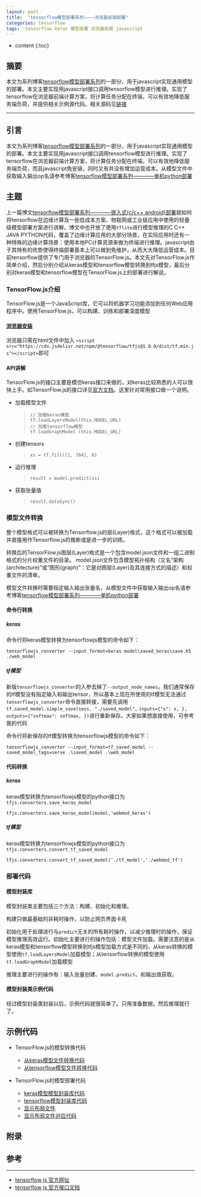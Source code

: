 ```yaml
---
layout: post
title:  "tensorflow模型部署系列————浏览器前端部署"
categories: tensorflow
tags:  tensorflow keras 模型部署 浏览器前端 javascript
---
```


* content
{:toc}


## 摘要
本文为系列博客[tensorflow模型部署系列](https://blog.csdn.net/chongtong/column/info/39386)的一部分，用于javascript实现通用模型的部署。本文主要实现用javascript接口调用tensorflow模型进行推理。实现了tensorflow在浏览器前端计算方案，将计算任务分配在终端，可以有效地降低服务端负荷，并提供相关示例源代码。相关源码见[链接](https://github.com/gdyshi/model_deployment)

---

## 引言
本文为系列博客[tensorflow模型部署系列](https://blog.csdn.net/chongtong/column/info/39386)的一部分，用于javascript实现通用模型的部署。本文主要实现用javascript接口调用tensorflow模型进行推理。实现了tensorflow在浏览器前端计算方案，将计算任务分配在终端，可以有效地降低服务端负荷，而且javascript免安装，同时又有并没有增加运营成本。从模型文件中获取输入输出op名请参考博客[tensorflow模型部署系列————单机python部署](https://blog.csdn.net/chongtong/article/details/90693787)


## 主题
上一篇博文[tensorflow模型部署系列————嵌入式(c/c++ android)部署](https://blog.csdn.net/chongtong/article/details/95355814)就如何将tensorflow在边缘计算及一些低成本方案、物联网或工业级应用中使用的轻量级模型部署方案进行讲解，博文中也开放了使用`tflite`进行模型推理的C C++ JAVA PYTHON代码，覆盖了边缘计算应用的大部分场景，在实际应用时还有一种特殊的边缘计算场景：使用本地PC计算资源来做为终端进行推理。javascript由于其特有的优势使得终端部署基本上可以做到免维护，从而大大降低运营成本。目前tensorflow提供了专门用于浏览器的TensorFlow.js。本文先对TensorFlow.js作简单介绍，然后分别介绍从keras模型和tensorflow模型转换到tfjs模型，最后分别对keras模型和tensorflow模型在TensorFlow.js上的部署进行解说。

### TensorFlow.js介绍

TensorFlow.js是一个JavaScript库，它可以将机器学习功能添加到任何Web应用程序中。使用TensorFlow.js，可以构建、训练和部署深度模型

#### [浏览器安装](https://www.tensorflow.org/js/tutorials/setup)

浏览器只需在html文件中加入 `<script src="https://cdn.jsdelivr.net/npm/@tensorflow/tfjs@1.0.0/dist/tf.min.js"></script>`即可

#### API讲解

TensorFlow.js的接口主要是模仿keras接口来做的，对keras比较熟悉的人可以很快上手。如TensorFlow.js的接口详见[官方文档](https://js.tensorflow.org/api/latest/)。这里针对常用接口做一个说明。


- 加载模型文件

  > ```
  > // 加载keras模型
  > tf.loadLayersModel(this.MODEL_URL)
  > // 加载tensorflow模型
  > tf.loadGraphModel (this.MODEL_URL)
  > ```

- 创建tensors

  > ```
  >xs = tf.fill([1, 784], 0)
  > ```

- 运行推理

  > ```
  >result = model.predict(xs)
  > ```
  
- 获取张量值

  > ```
  >result.dataSync()
  > ```



### 模型文件转换

整个模型格式可以被转换为Tensorflow.js的层(Layer)格式，这个格式可以被加载并直接用作Tensorflow.js的推断或是进一步的训练。

转换后的TensorFlow.js图层(Layer)格式是一个包含model.json文件和一组二进制格式的分片权重文件的目录。 model.json文件包含模型拓扑结构（又名“架构(architecture)”或“图形(graph)”：它是对图层(Layer)及其连接方式的描述）和权重文件的清单。

模型文件转换时需要指定输入输出张量名，从模型文件中获取输入输出op名请参考博客[tensorflow模型部署系列————单机python部署](https://blog.csdn.net/chongtong/article/details/90693787)

#### 命令行转换

##### keras

命令行将keras模型转换为tensorflowjs模型的命令如下：

```
tensorflowjs_converter --input_format=keras model\saved_keras\save.h5 ./web_model
```

##### tf模型

新版`tensorflowjs_converter`的入参去掉了`--output_node_names`。我们通常保存的tf模型没有指定输入和输出tensor，所以基本上现在所使用的tf模型无法通过`tensorflowjs_converter`命令直接转接，需要先调用`tf.saved_model.simple_save(sess, "./saved_model",`
`inputs={"x": x, }, outputs={"softmax": softmax, })`进行重新保存。大家如果想直接使用，可参考我的代码

命令行将新保存的tf模型转换为tensorflowjs模型的命令如下：

```
tensorflowjs_converter --input_format=tf_saved_model --saved_model_tags=serve .\saved_model .\web_model
```



#### 代码转换

##### keras

keras模型转换为tensorflowjs模型的python接口为`tfjs.converters.save_keras_model`

```
tfjs.converters.save_keras_model(model,'webmod_keras')
```



##### tf模型

keras模型转换为tensorflowjs模型的python接口为`tfjs.converters.convert_tf_saved_model`

```
tfjs.converters.convert_tf_saved_model('./tf_model','./webmod_tf')
```

### 部署代码

#### 模型封装库

模型封装类主要包括三个方法：构建、初始化和推理。

构建只做最基础的非耗时操作，以防止网页界面卡死

初始化用于处理进行与`predict`无关的所有耗时操作，以减少推理时的操作，保证模型推理高效运行。初始化主要进行的操作包括：模型文件加载。需要注意的是从keras模型和tensorflow模型转换到tfjs模型加载方式是不同的，从keras转换的模型使用`tf.loadLayersModel`加载模型；从tensorflow转换的模型使用`tf.loadGraphModel`加载模型

推理主要进行的操作有：输入张量创建、`model.predict`、和输出值获取。

#### 模型封装类示例代码

经过模型封装类封装以后，示例代码就很简单了。只用准备数据，然后推理就行了。

## 示例代码

- TensorFlow.js的模型转换代码

    - [从keras模型文件转换代码](https://github.com/gdyshi/model_deployment/blob/master/javascript/convert_keras.py)
    - [从tensorflow模型文件转换代码](https://github.com/gdyshi/model_deployment/blob/master/javascript/convert_tf.py)
- TensorFlow.js的模型部署代码
  - [keras模型模型封装库代码](https://github.com/gdyshi/model_deployment/blob/master/javascript/model_keras.js)
  - [tensorflow模型封装库代码](https://github.com/gdyshi/model_deployment/blob/master/javascript/model_tf.js)
  - [显示布局文件](https://github.com/gdyshi/model_deployment/blob/master/javascript/index.html)
  - [显示布局文件对应代码](https://github.com/gdyshi/model_deployment/blob/master/javascript/index.js)

## 附录


## 参考
---
- [tensorflow js 官方网址](https://js.tensorflow.org/)
- [tensorflow js 官方接口文档](https://js.tensorflow.org/api/latest/)
